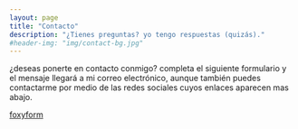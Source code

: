 ```yaml
---
layout: page
title: "Contacto"
description: "¿Tienes preguntas? yo tengo respuestas (quizás)."
#header-img: "img/contact-bg.jpg"
---
```


¿deseas ponerte en contacto conmigo? completa el siguiente formulario y el mensaje llegará a mi correo electrónico, aunque también puedes contactarme por medio de las redes sociales cuyos enlaces aparecen mas abajo.

<div>
<!-- Do not change the code! -->
<a id="foxyform_embed_link_201895" href="http://es.foxyform.com/">foxyform</a>
<script type="text/javascript">
(function(d, t){
   var g = d.createElement(t),
       s = d.getElementsByTagName(t)[0];
   g.src = "http://es.foxyform.com/js.php?id=201895&sec_hash=8ee8c137d5e&width=350px";
   s.parentNode.insertBefore(g, s);
}(document, "script"));
</script>
<!-- Do not change the code! -->
</div>